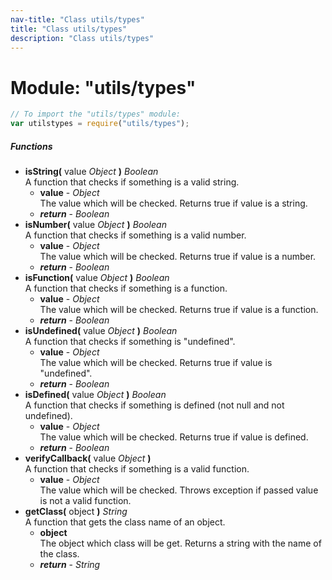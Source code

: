 ```yaml
---
nav-title: "Class utils/types"
title: "Class utils/types"
description: "Class utils/types"
---
```

# Module: "utils/types"

``` JavaScript
// To import the "utils/types" module:
var utilstypes = require("utils/types");
```

##### Functions
 - **isString(** value _Object_ **)** _Boolean_  
     A function that checks if something is a valid string.
   - **value** - _Object_  
     The value which will be checked.
Returns true if value is a string.
   - _**return**_ - _Boolean_
 - **isNumber(** value _Object_ **)** _Boolean_  
     A function that checks if something is a valid number.
   - **value** - _Object_  
     The value which will be checked.
Returns true if value is a number.
   - _**return**_ - _Boolean_
 - **isFunction(** value _Object_ **)** _Boolean_  
     A function that checks if something is a function.
   - **value** - _Object_  
     The value which will be checked.
Returns true if value is a function.
   - _**return**_ - _Boolean_
 - **isUndefined(** value _Object_ **)** _Boolean_  
     A function that checks if something is "undefined".
   - **value** - _Object_  
     The value which will be checked.
Returns true if value is "undefined".
   - _**return**_ - _Boolean_
 - **isDefined(** value _Object_ **)** _Boolean_  
     A function that checks if something is defined (not null and not undefined).
   - **value** - _Object_  
     The value which will be checked.
Returns true if value is defined.
   - _**return**_ - _Boolean_
 - **verifyCallback(** value _Object_ **)**  
     A function that checks if something is a valid function.
   - **value** - _Object_  
     The value which will be checked.
Throws exception if passed value is not a valid function.
 - **getClass(** object **)** _String_  
     A function that gets the class name of an object.
   - **object**  
     The object which class will be get.
Returns a string with the name of the class.
   - _**return**_ - _String_